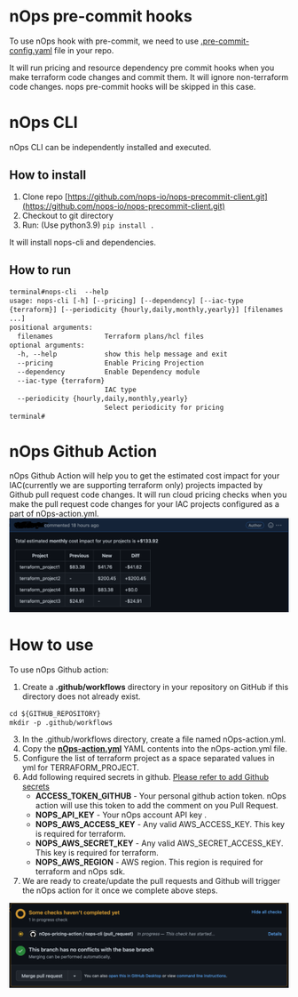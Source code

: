 # nOps pre-commit hooks
To use nOps hook with pre-commit, we need to use [.pre-commit-config.yaml](.pre-commit-config.yaml) file in your repo.

It will run pricing and resource dependency pre commit hooks when you make terraform code changes and commit them.
It will ignore non-terraform code changes. nops pre-commit hooks will be skipped in this case.


# nOps CLI
nOps CLI can be independently installed and executed.

## How to install
1. Clone repo [https://github.com/nops-io/nops-precommit-client.git](https://github.com/nops-io/nops-precommit-client.git)
2. Checkout to git directory
3. Run: (Use python3.9)
`pip install .`

It will install nops-cli and dependencies.


## How to run
```CLI Help
terminal#nops-cli  --help                                                                                              
usage: nops-cli [-h] [--pricing] [--dependency] [--iac-type {terraform}] [--periodicity {hourly,daily,monthly,yearly}] [filenames ...]
positional arguments:
  filenames             Terraform plans/hcl files
optional arguments:
  -h, --help            show this help message and exit
  --pricing             Enable Pricing Projection
  --dependency          Enable Dependency module
  --iac-type {terraform}
                        IAC type
  --periodicity {hourly,daily,monthly,yearly}
                        Select periodicity for pricing
terminal#
```

# nOps Github Action
nOps Github Action will help you to get the estimated cost impact for your IAC(currently we are 
supporting terraform only) projects impacted by Github pull request code changes. It will run cloud
pricing checks when you make the pull request code changes for your IAC projects configured as a 
part of nOps-action.yml.
<img src=".github/images/Action-Result.png" alt="nOps Github Action Result" />

# How to use
To use nOps Github action: 
1. Create a **.github/workflows** directory in your repository on GitHub if this directory does not already exist.
```shell
cd ${GITHUB_REPOSITORY}
mkdir -p .github/workflows
```
3. In the .github/workflows directory, create a file named nOps-action.yml. 
4. Copy the **[nOps-action.yml](nOps-action.yml)** YAML contents into the nOps-action.yml file. 
5. Configure the list of terraform project as a space separated values in yml for TERRAFORM_PROJECT. 
6. Add following required secrets in github. [Please refer to add Github secrets](https://docs.github.com/en/actions/security-guides/encrypted-secrets)
     - **ACCESS_TOKEN_GITHUB** - Your personal github action token. nOps action will use this token to add the comment on you Pull Request.
     - **NOPS_API_KEY** - Your nOps account API key .
     - **NOPS_AWS_ACCESS_KEY** - Any valid AWS_ACCESS_KEY. This key is required for terraform.
     - **NOPS_AWS_SECRET_KEY** - Any valid AWS_SECRET_ACCESS_KEY.  This key is required for terraform.
     - **NOPS_AWS_REGION** - AWS region. This region is required for terraform and nOps sdk.
7. We are ready to create/update the pull requests and Github will trigger the nOps action for it 
 once we complete above steps.
<img src=".github/images/Action-Execution.png" alt="nOps Github Action Execution" />
